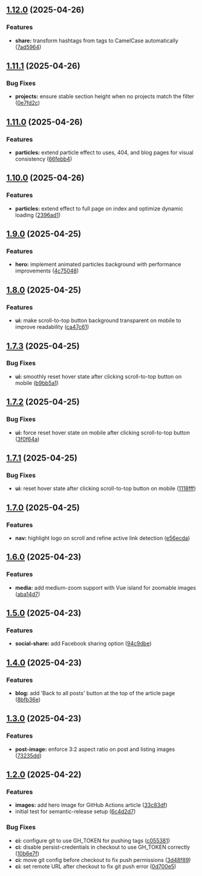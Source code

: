 ## [1.12.0](https://github.com/asier-ortiz/asierortiz.com/compare/v1.11.1...v1.12.0) (2025-04-26)

### Features

* **share:** transform hashtags from tags to CamelCase automatically ([7ad5964](https://github.com/asier-ortiz/asierortiz.com/commit/7ad59644dbfd74e272e650f44eb8e9ea76d1af80))

## [1.11.1](https://github.com/asier-ortiz/asierortiz.com/compare/v1.11.0...v1.11.1) (2025-04-26)

### Bug Fixes

* **projects:** ensure stable section height when no projects match the filter ([0e7fd2c](https://github.com/asier-ortiz/asierortiz.com/commit/0e7fd2c9409af1e1e5c276d1aa52c5bb06e3fab6))

## [1.11.0](https://github.com/asier-ortiz/asierortiz.com/compare/v1.10.0...v1.11.0) (2025-04-26)

### Features

* **particles:** extend particle effect to uses, 404, and blog pages for visual consistency ([66febb4](https://github.com/asier-ortiz/asierortiz.com/commit/66febb4954f46f4a392a189b7ab19730be7110c9))

## [1.10.0](https://github.com/asier-ortiz/asierortiz.com/compare/v1.9.0...v1.10.0) (2025-04-26)

### Features

* **particles:** extend effect to full page on index and optimize dynamic loading ([2396ad1](https://github.com/asier-ortiz/asierortiz.com/commit/2396ad18a73d2323c131ce86d3eb4623bd93a1a9))

## [1.9.0](https://github.com/asier-ortiz/asierortiz.com/compare/v1.8.0...v1.9.0) (2025-04-25)

### Features

* **hero:** implement animated particles background with performance improvements ([4c75048](https://github.com/asier-ortiz/asierortiz.com/commit/4c750483c6d9a17b15c4eb66b1d545cb09ee1590))

## [1.8.0](https://github.com/asier-ortiz/asierortiz.com/compare/v1.7.3...v1.8.0) (2025-04-25)

### Features

* **ui:** make scroll-to-top button background transparent on mobile to improve readability ([ca47c61](https://github.com/asier-ortiz/asierortiz.com/commit/ca47c61f015f886d2b3f889f124bfee624c717de))

## [1.7.3](https://github.com/asier-ortiz/asierortiz.com/compare/v1.7.2...v1.7.3) (2025-04-25)

### Bug Fixes

* **ui:** smoothly reset hover state after clicking scroll-to-top button on mobile ([b9bb5a1](https://github.com/asier-ortiz/asierortiz.com/commit/b9bb5a1b78efe6bbc092352763449ddae9122450))

## [1.7.2](https://github.com/asier-ortiz/asierortiz.com/compare/v1.7.1...v1.7.2) (2025-04-25)

### Bug Fixes

* **ui:** force reset hover state on mobile after clicking scroll-to-top button ([3f0f64a](https://github.com/asier-ortiz/asierortiz.com/commit/3f0f64a09efa8cde3662af169da8797b8412e25e))

## [1.7.1](https://github.com/asier-ortiz/asierortiz.com/compare/v1.7.0...v1.7.1) (2025-04-25)

### Bug Fixes

* **ui:** reset hover state after clicking scroll-to-top button on mobile ([1118fff](https://github.com/asier-ortiz/asierortiz.com/commit/1118fff82daea8074fea2bac6b49c1100c56cbb9))

## [1.7.0](https://github.com/asier-ortiz/asierortiz.com/compare/v1.6.0...v1.7.0) (2025-04-25)

### Features

* **nav:** highlight logo on scroll and refine active link detection ([e56ecda](https://github.com/asier-ortiz/asierortiz.com/commit/e56ecda57f1ce2973d61c11a2a9996cd84cb3f13))

## [1.6.0](https://github.com/asier-ortiz/asierortiz.com/compare/v1.5.0...v1.6.0) (2025-04-23)

### Features

* **media:** add medium-zoom support with Vue island for zoomable images ([aba14d7](https://github.com/asier-ortiz/asierortiz.com/commit/aba14d780850a2f2530b8f8ff9f98e4e2360ac91))

## [1.5.0](https://github.com/asier-ortiz/asierortiz.com/compare/v1.4.0...v1.5.0) (2025-04-23)

### Features

* **social-share:** add Facebook sharing option ([94c9dbe](https://github.com/asier-ortiz/asierortiz.com/commit/94c9dbec35d2d29da1d3b83fc1116b4185a2d826))

## [1.4.0](https://github.com/asier-ortiz/asierortiz.com/compare/v1.3.0...v1.4.0) (2025-04-23)

### Features

* **blog:** add 'Back to all posts' button at the top of the article page ([8bfb36e](https://github.com/asier-ortiz/asierortiz.com/commit/8bfb36e8ec4381b83e928364092e0230fa4dfa04))

## [1.3.0](https://github.com/asier-ortiz/asierortiz.com/compare/v1.2.0...v1.3.0) (2025-04-23)

### Features

* **post-image:** enforce 3:2 aspect ratio on post and listing images ([73235dd](https://github.com/asier-ortiz/asierortiz.com/commit/73235ddcc6e897b1fbb4ed87619aa4810e8cbb7c))

## [1.2.0](https://github.com/asier-ortiz/asierortiz.com/compare/v1.1.0...v1.2.0) (2025-04-22)

### Features

* **images:** add hero image for GitHub Actions article ([33c83df](https://github.com/asier-ortiz/asierortiz.com/commit/33c83df329636ebc221a57bbf435553b0098431d))
* initial test for semantic-release setup ([6c4d2d7](https://github.com/asier-ortiz/asierortiz.com/commit/6c4d2d76cdea6fe63c348994caa7af3d03f8acf2))

### Bug Fixes

* **ci:** configure git to use GH_TOKEN for pushing tags ([c055381](https://github.com/asier-ortiz/asierortiz.com/commit/c055381e7b1cbb9b252fde5f23ce995563df3818))
* **ci:** disable persist-credentials in checkout to use GH_TOKEN correctly ([10b6e7f](https://github.com/asier-ortiz/asierortiz.com/commit/10b6e7fb7dd97e59591db79db8ecc0582426ab2a))
* **ci:** move git config before checkout to fix push permissions ([3d48f89](https://github.com/asier-ortiz/asierortiz.com/commit/3d48f89819ca43b6e721750d8aa74c5df46a0100))
* **ci:** set remote URL after checkout to fix git push error ([0d700e5](https://github.com/asier-ortiz/asierortiz.com/commit/0d700e5e0f4803a36f0d4855697c2f93707fe5dc))

